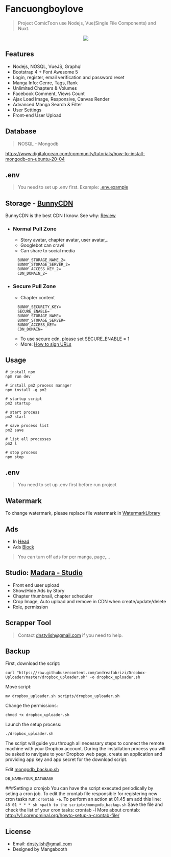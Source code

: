 # Fancuongboylove

> Project ComicToon use Nodejs, Vue(Single File Components) and Nuxt.

<p align="center">
<img src="https://i.imgur.com/ATofjdw.png">
</p>

## Features
- Nodejs, NOSQL, VueJS, Graphql
- Bootstrap 4 + Font Awesome 5
- Login, register, email verification and password reset
- Manga Info: Genre, Tags, Rank
- Unlimited Chapters & Volumes
- Facebook Comment, Views Count
- Ajax Load Image, Responsive, Canvas Render
- Advanced Manga Search & Filter
- User Settings
- Front-end User Upload

## Database
> NOSQL - Mongodb

https://www.digitalocean.com/community/tutorials/how-to-install-mongodb-on-ubuntu-20-04

## .env
> You need to set up .env first. Example: [.env.example](https://github.com/dnstylish/madara/blob/master/.env.example)

## Storage - [BunnyCDN](https://bunny.net/)
BunnyCDN is the best CDN I know. See why: [Review](https://www.techradar.com/reviews/bunny-cdn)

- ### Normal Pull Zone
    - Story avatar, chapter avatar, user avatar,..
    - Googlebot can crawl
    - Can share to social media
  ```
    BUNNY_STORAGE_NAME_2=
    BUNNY_STORAGE_SERVER_2=
    BUNNY_ACCESS_KEY_2=
    CDN_DOMAIN_2=
  ```
- ### Secure Pull Zone
    - Chapter content
  ```
    BUNNY_SECURITY_KEY=
    SECURE_ENABLE=
    BUNNY_STORAGE_NAME=
    BUNNY_STORAGE_SERVER=
    BUNNY_ACCESS_KEY=
    CDN_DOMAIN=
  ```
  - To use secure cdn, please set SECURE_ENABLE = 1
  - More: [How to sign URLs](https://support.bunny.net/hc/en-us/articles/360016055099-How-to-sign-URLs-for-BunnyCDN-Token-Authentication)
## Usage

```
# install npm
npm run dev

# install pm2 process manager
npm install -g pm2

# startup script
pm2 startup

# start process
pm2 start

# save process list
pm2 save

# list all processes
pm2 l

# stop process
npm stop
```

## .env
> You need to set up .env first before run project

## Watermark
To change watermark, please replace file watermark in [WatermarkLibrary](https://github.com/dnstylish/madara/tree/master/modules/image/lib)

## Ads
- In [Head](https://github.com/dnstylish/madara/blob/5be43b2223578254fe76ab9184d50bac87919fa4/views/includes/head.ejs#L67)
- Ads [Block](https://github.com/dnstylish/madara/blob/master/views/includes/ads.ejs)
> You can turn off ads for per manga, page,...

## Studio: [Madara - Studio](https://github.com/dnstylish/madara-studio)
- Front end user upload
- Show/Hide Ads by Story
- Chapter thumbnail, chapter scheduler
- Crop Image, Auto upload and remove in CDN when create/update/delete
- Role, permission

## Scrapper Tool
> Contact [dnstylish@gmail.com](mailto:someone@yoursite.com) if you need to help.

## Backup


First, download the script:
```
curl "https://raw.githubusercontent.com/andreafabrizi/Dropbox-Uploader/master/dropbox_uploader.sh" -o dropbox_uploader.sh
```
Move script:
```
mv dropbox_uploader.sh scripts/dropbox_uploader.sh
```
Change the permissions:
```
chmod +x dropbox_uploader.sh
```
Launch the setup process:
```
./dropbox_uploader.sh
```
The script will guide you through all necessary steps to connect the remote machine with your Dropbox account. During the installation process you will be asked to navigate to your Dropbox web page, create an application and providing app key and app secret for the download script.

Edit [mongodb_backup.sh](https://github.com/dnstylish/madara/blob/3427321df9008deef2206d367d8be80761947360/mongodb_backup.sh#L18)
```
DB_NAME=YOUR_DATABASE
```
###Setting a cronjob
You can have the script executed periodically by seting a cron job. To edit the crontab file responsible for registering new cron tasks run: `crontab -e`. To perform an action at 01.45 am add this line: `45 01 * * * sh <path to the script>/mongodb_backup.sh` Save the file and check the list of your cron tasks: crontab -l More about crontab: http://v1.corenominal.org/howto-setup-a-crontab-file/

## License
- Email: dnstylish@gmail.com
- Designed by Mangabooth
